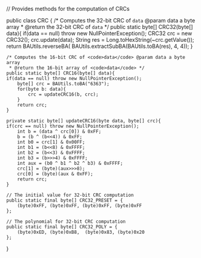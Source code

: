 // Provides methods for the computation of CRCs

public class CRC {
    /* Computes the 32-bit CRC of <code>data</code> @param data a byte array
     * @return the 32-bit CRC of <code>data</code> */
    public static byte[] CRC32(byte[] data){
	if(data == null) throw new NullPointerException();
	CRC32 crc = new CRC32();
	crc.update(data);
	String res = Long.toHexString(~crc.getValue());
	return BAUtils.reverseBA(
            BAUtils.extractSubBA(BAUtils.toBA(res), 4, 4));
    }
	
    /* Computes the 16-bit CRC of <code>data</code> @param data a byte array
     * @return the 16-bit array of <code>data</code> */
    public static byte[] CRC16(byte[] data){
	if(data == null) throw new NullPointerException();
        byte[] crc = BAUtils.toBA("6363");
        for(byte b: data){
            crc = updateCRC16(b, crc);
        }
        return crc;	
    }
	
    private static byte[] updateCRC16(byte data, byte[] crc){
	if(crc == null) throw new NullPointerException();
        int b = (data ^ crc[0]) & 0xFF;
        b = (b ^ (b<<4)) & 0xFF;
        int b0 = crc[1] & 0x00FF;
        int b1 = (b<<8) & 0xFFFF;
        int b2 = (b<<3) & 0xFFFF;
        int b3 = (b>>>4) & 0xFFFF;
        int aux = (b0 ^ b1 ^ b2 ^ b3) & 0xFFFF;
        crc[1] = (byte)(aux>>>8);
        crc[0] = (byte)(aux & 0xFF);
        return crc;
    }

    // The initial value for 32-bit CRC computation
    public static final byte[] CRC32_PRESET = {
        (byte)0xFF, (byte)0xFF, (byte)0xFF, (byte)0xFF
    };

    // The polynomial for 32-bit CRC computation
    public static final byte[] CRC32_POLY = {
        (byte)0xED, (byte)0xB8,  (byte)0x83, (byte)0x20
    };
		
}



